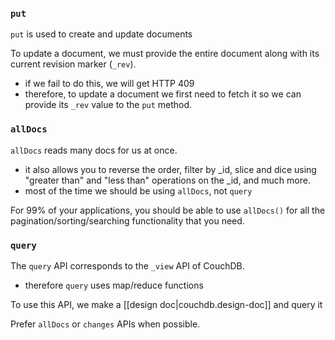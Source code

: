 
### `put`
`put` is used to create and update documents

To update a document, we must provide the entire document along with its current revision marker (`_rev`).
- if we fail to do this, we will get HTTP 409
- therefore, to update a document we first need to fetch it so we can provide its `_rev` value to the `put` method.

### `allDocs`
`allDocs` reads many docs for us at once.
- it also allows you to reverse the order, filter by _id, slice and dice using "greater than" and "less than" operations on the _id, and much more.
- most of the time we should be using `allDocs`, not `query` 

For 99% of your applications, you should be able to use `allDocs()` for all the pagination/sorting/searching functionality that you need.

### `query`
The `query` API corresponds to the `_view` API of CouchDB.
- therefore `query` uses map/reduce functions

To use this API, we make a [[design doc|couchdb.design-doc]] and query it

Prefer `allDocs` or `changes` APIs when possible.